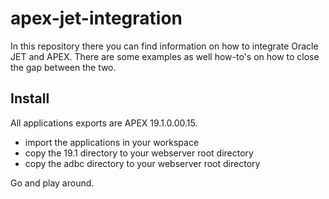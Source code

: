 # apex-jet-integration
In this repository there you can find information on how to integrate Oracle JET and APEX. There are some examples as well how-to's on how to close the gap between the two.

## Install
All applications exports are APEX 19.1.0.00.15.
- import the applications in your workspace
- copy the 19.1 directory to your webserver root directory
- copy the adbc directory to your webserver root directory

Go and play around.